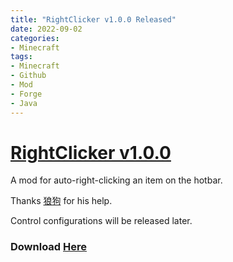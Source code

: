 ```yaml
---
title: "RightClicker v1.0.0 Released"
date: 2022-09-02
categories:
- Minecraft
tags:
- Minecraft
- Github
- Mod
- Forge
- Java
---
```


# [RightClicker v1.0.0](https://github.com/Simonzxm/RightClicker)

A mod for auto-right-clicking an item on the hotbar.

Thanks [狼狗](https://space.bilibili.com/1461000070) for his help.

Control configurations will be released later.

### Download [Here](https://github.com/Simonzxm/RightClicker/releases/download/v1.0.0/RightClicker-1.0.0.jar)